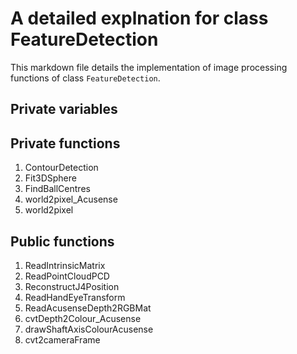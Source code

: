 # A detailed explnation for class FeatureDetection
This markdown file details the implementation of image processing functions of class `FeatureDetection`.
## Private variables

## Private functions
1. ContourDetection
2. Fit3DSphere
3. FindBallCentres
4. world2pixel_Acusense
5. world2pixel

## Public functions
1. ReadIntrinsicMatrix 
2. ReadPointCloudPCD
3. ReconstructJ4Position
4. ReadHandEyeTransform
5. ReadAcusenseDepth2RGBMat
6. cvtDepth2Colour_Acusense
7. drawShaftAxisColourAcusense
8. cvt2cameraFrame

<!-- ## contour detection

## 3D position matching

## Numerical fitting for finding the centre of markers

## Find the 3D position of joint 4 in the camera frame -->
